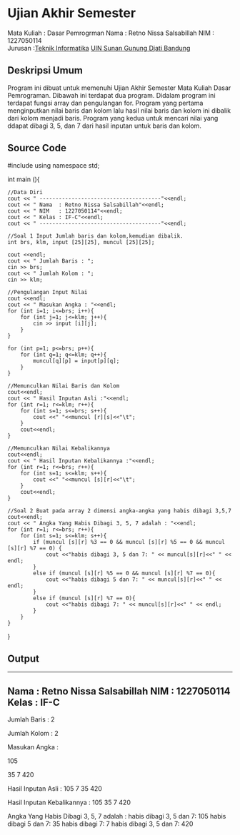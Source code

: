 # Ujian Akhir Semester 
Mata Kuliah 	: Dasar Pemrogrman
Nama		: Retno Nissa Salsabillah
NIM		: 1227050114	
Jurusan		:[Teknik Informatika](http://if.uinsgd.ac.id/) [UIN Sunan Gunung Djati Bandung](https://uinsgd.ac.id/) 

## Deskripsi Umum
Program  ini dibuat untuk memenuhi Ujian Akhir Semester Mata Kuliah Dasar Pemrograman.
Dibawah ini terdapat dua program. Didalam program ini terdapat fungsi array dan pengulangan for. 
Program yang pertama menginputkan nilai baris dan kolom lalu hasil nilai baris dan kolom ini dibalik dari kolom menjadi baris.
Program yang kedua untuk mencari nilai yang ddapat dibagi 3, 5, dan 7 dari hasil inputan untuk baris dan kolom.

## Source Code
#include <iostream>
using namespace std;

int main (){
	
	//Data Diri
	cout << " --------------------------------------"<<endl;
	cout << " Nama  : Retno Nissa Salsabillah"<<endl;
	cout << " NIM   : 1227050114"<<endl;
	cout << " Kelas : IF-C"<<endl;
	cout << " --------------------------------------"<<endl;
	
	//Soal 1 Input Jumlah baris dan kolom,kemudian dibalik.
	int brs, klm, input [25][25], muncul [25][25];
	
	cout <<endl;
	cout << " Jumlah Baris : ";
	cin >> brs;
	cout << " Jumlah Kolom : ";
	cin >> klm;
	
	//Pengulangan Input Nilai
	cout <<endl;
	cout << " Masukan Angka : "<<endl;
	for (int i=1; i<=brs; i++){
		for (int j=1; j<=klm; j++){
			cin >> input [i][j];
		}
	}
	
	for (int p=1; p<=brs; p++){
		for (int q=1; q<=klm; q++){
			muncul[q][p] = input[p][q];
		}
	}
	
	//Memunculkan Nilai Baris dan Kolom
	cout<<endl;
	cout << " Hasil Inputan Asli :"<<endl;
	for (int r=1; r<=klm; r++){
		for (int s=1; s<=brs; s++){
			cout <<" "<<muncul [r][s]<<"\t";
		}
		cout<<endl;
	}
	
	//Memunculkan Nilai Kebalikannya
	cout<<endl;
	cout << " Hasil Inputan Kebalikannya :"<<endl;
	for (int r=1; r<=brs; r++){
		for (int s=1; s<=klm; s++){
			cout <<" "<<muncul [s][r]<<"\t";
		}
		cout<<endl;
	}
	
	//Soal 2 Buat pada array 2 dimensi angka-angka yang habis dibagi 3,5,7
	cout<<endl;
	cout << " Angka Yang Habis Dibagi 3, 5, 7 adalah : "<<endl;
	for (int r=1; r<=brs; r++){
		for (int s=1; s<=klm; s++){
			if (muncul [s][r] %3 == 0 && muncul [s][r] %5 == 0 && muncul [s][r] %7 == 0) {
				cout <<"habis dibagi 3, 5 dan 7: " << muncul[s][r]<<" " << endl;
			}
			else if (muncul [s][r] %5 == 0 && muncul [s][r] %7 == 0){
				cout <<"habis dibagi 5 dan 7: " << muncul[s][r]<<" " << endl;
			}  
			else if (muncul [s][r] %7 == 0){
				cout <<"habis dibagi 7: " << muncul[s][r]<<" " << endl;
			}
		}
	}
}
## Output
	
 --------------------------------------
 Nama  : Retno Nissa Salsabillah
 NIM   : 1227050114
 Kelas : IF-C
 --------------------------------------

 Jumlah Baris : 2
	
 Jumlah Kolom : 2

 Masukan Angka :
	
105
	
35
7
420

 Hasil Inputan Asli :
 105     7
 35      420

 Hasil Inputan Kebalikannya :
 105     35
 7       420

 Angka Yang Habis Dibagi 3, 5, 7 adalah :
habis dibagi 3, 5 dan 7: 105
habis dibagi 5 dan 7: 35
habis dibagi 7: 7
habis dibagi 3, 5 dan 7: 420
